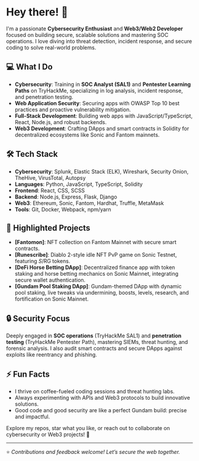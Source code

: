 # Hey there! 👋 

I'm a passionate **Cybersecurity Enthusiast** and **Web3/Web2 Developer** focused on building secure, scalable solutions and mastering SOC operations. I love diving into threat detection, incident response, and secure coding to solve real-world problems.

## 💻 What I Do
- **Cybersecurity**: Training in **SOC Analyst (SAL1)** and **Pentester Learning Paths** on TryHackMe, specializing in log analysis, incident response, and penetration testing.
- **Web Application Security**: Securing apps with OWASP Top 10 best practices and proactive vulnerability mitigation.
- **Full-Stack Development**: Building web apps with JavaScript/TypeScript, React, Node.js, and robust backends.
- **Web3 Development**: Crafting DApps and smart contracts in Solidity for decentralized ecosystems like Sonic and Fantom mainnets.

## 🛠️ Tech Stack
- **Cybersecurity**: Splunk, Elastic Stack (ELK), Wireshark, Security Onion, TheHive, VirusTotal, Autopsy
- **Languages**: Python, JavaScript, TypeScript, Solidity
- **Frontend**: React, CSS, SCSS
- **Backend**: Node.js, Express, Flask, Django
- **Web3**: Ethereum, Sonic, Fantom, Hardhat, Truffle, MetaMask
- **Tools**: Git, Docker, Webpack, npm/yarn

## 🌟 Highlighted Projects
- **[Fantomon]**: NFT collection on Fantom Mainnet with secure smart contracts.
- **[Runescribe]**: Diablo 2-style idle NFT PvP game on Sonic Testnet, featuring $S/$RG tokens.
- **[DeFi Horse Betting DApp]**: Decentralized finance app with token staking and horse betting mechanics on Sonic Mainnet, integrating secure wallet authentication.
- **[Gundam Pool Staking DApp]**: Gundam-themed DApp with dynamic pool staking, live tweaks via undermining, boosts, levels, research, and fortification on Sonic Mainnet.

## 🔒 Security Focus
Deeply engaged in **SOC operations** (TryHackMe SAL1) and **penetration testing** (TryHackMe Pentester Path), mastering SIEMs, threat hunting, and forensic analysis. I also audit smart contracts and secure DApps against exploits like reentrancy and phishing.

## ⚡ Fun Facts
- I thrive on coffee-fueled coding sessions and threat hunting labs.
- Always experimenting with APIs and Web3 protocols to build innovative solutions.
- Good code and good security are like a perfect Gundam build: precise and impactful.

Explore my repos, star what you like, or reach out to collaborate on cybersecurity or Web3 projects! 🚀

---
⭐️ *Contributions and feedback welcome! Let’s secure the web together.*
